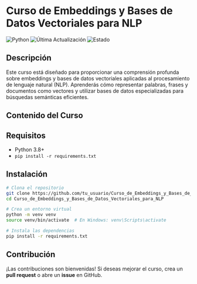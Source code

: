 # Curso de Embeddings y Bases de Datos Vectoriales para NLP

![Python](https://img.shields.io/badge/Python-3.8%2B-blue.svg)
![Última Actualización](https://img.shields.io/badge/Última%20Actualización-Hoy-yellow)
![Estado](https://img.shields.io/badge/Estado-En%20Desarrollo-orange)

## Descripción
Este curso está diseñado para proporcionar una comprensión profunda sobre embeddings y bases de datos vectoriales aplicadas al procesamiento de lenguaje natural (NLP). Aprenderás cómo representar palabras, frases y documentos como vectores y utilizar bases de datos especializadas para búsquedas semánticas eficientes.

## Contenido del Curso


## Requisitos
- Python 3.8+
- `pip install -r requirements.txt`


## Instalación
```bash
# Clona el repositorio
git clone https://github.com/tu_usuario/Curso_de_Embeddings_y_Bases_de_Datos_Vectoriales_para_NLP.git
cd Curso_de_Embeddings_y_Bases_de_Datos_Vectoriales_para_NLP

# Crea un entorno virtual
python -m venv venv
source venv/bin/activate  # En Windows: venv\Scripts\activate

# Instala las dependencias
pip install -r requirements.txt
```

## Contribución
¡Las contribuciones son bienvenidas! Si deseas mejorar el curso, crea un **pull request** o abre un **issue** en GitHub.


